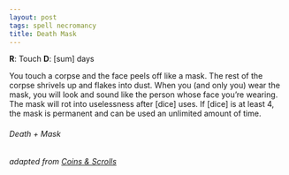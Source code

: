 ```yaml
---
layout: post
tags: spell necromancy
title: Death Mask
---
```

**R**: Touch 		**D**: [sum] days

You touch a corpse and the face peels off like a mask. The rest of the corpse shrivels up and flakes into dust. When you (and only you) wear the mask, you will look and sound like the person whose face you’re wearing. The mask will rot into uselessness after [dice] uses. If [dice] is at least 4, the mask is permanent and can be used an unlimited amount of time.

###### Death + Mask
###### adapted from [Coins & Scrolls](https://coinsandscrolls.blogspot.com/2017/11/osr-necromancers.html)
